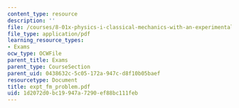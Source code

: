 ```yaml
---
content_type: resource
description: ''
file: /courses/8-01x-physics-i-classical-mechanics-with-an-experimental-focus-fall-2002/1d2072d0bc19947a7290ef88bc111feb_expt_fm_problem.pdf
file_type: application/pdf
learning_resource_types:
- Exams
ocw_type: OCWFile
parent_title: Exams
parent_type: CourseSection
parent_uid: 0438632c-5c05-172a-947c-d8f10b05baef
resourcetype: Document
title: expt_fm_problem.pdf
uid: 1d2072d0-bc19-947a-7290-ef88bc111feb
---
```

